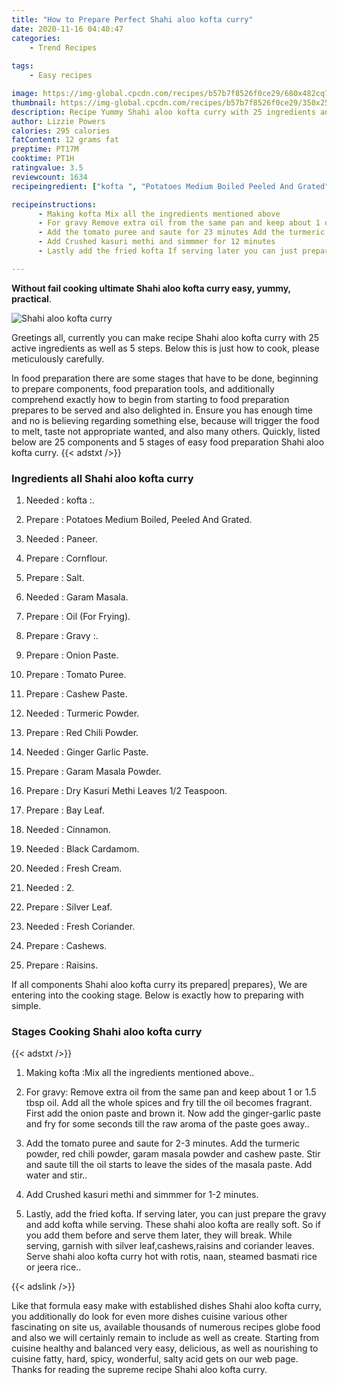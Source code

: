 ```yaml
---
title: "How to Prepare Perfect Shahi aloo kofta curry"
date: 2020-11-16 04:40:47
categories:
    - Trend Recipes
    
tags:
    - Easy recipes

image: https://img-global.cpcdn.com/recipes/b57b7f8526f0ce29/680x482cq70/shahi-aloo-kofta-curry-recipe-main-photo.jpg
thumbnail: https://img-global.cpcdn.com/recipes/b57b7f8526f0ce29/350x250cq70/shahi-aloo-kofta-curry-recipe-main-photo.jpg
description: Recipe Yummy Shahi aloo kofta curry with 25 ingredients and 5 stages of easy cooking.
author: Lizzie Powers
calories: 295 calories
fatContent: 12 grams fat
preptime: PT17M
cooktime: PT1H
ratingvalue: 3.5
reviewcount: 1634
recipeingredient: ["kofta ", "Potatoes Medium Boiled Peeled And Grated", "Paneer", "Cornflour", "Salt", "Garam Masala", "Oil For Frying", "Gravy ", "Onion Paste", "Tomato Puree", "Cashew Paste", "Turmeric Powder", "Red Chili Powder", "Ginger Garlic Paste", "Garam Masala Powder", "Dry Kasuri Methi Leaves 12 Teaspoon", "Bay Leaf", "Cinnamon", "Black Cardamom", "Fresh Cream", "2", "Silver Leaf", "Fresh Coriander", "Cashews", "Raisins"]

recipeinstructions: 
      - Making kofta Mix all the ingredients mentioned above 
      - For gravy Remove extra oil from the same pan and keep about 1 or 15 tbsp oil Add all the whole spices and fry till the oil becomes fragrant First add the onion paste and brown it Now add the gingergarlic paste and fry for some seconds till the raw aroma of the paste goes away 
      - Add the tomato puree and saute for 23 minutes Add the turmeric powder red chili powder garam masala powder and cashew paste Stir and saute till the oil starts to leave the sides of the masala paste Add water and stir 
      - Add Crushed kasuri methi and simmmer for 12 minutes 
      - Lastly add the fried kofta If serving later you can just prepare the gravy and add kofta while serving These shahi aloo kofta are really soft So if you add them before and serve them later they will break While serving garnish with silver leafcashewsraisins and coriander leaves Serve shahi aloo kofta curry hot with rotis naan steamed basmati rice or jeera rice

---
```




**Without fail cooking ultimate Shahi aloo kofta curry easy, yummy, practical**. 


![Shahi aloo kofta curry](https://img-global.cpcdn.com/recipes/b57b7f8526f0ce29/680x482cq70/shahi-aloo-kofta-curry-recipe-main-photo.jpg "Shahi aloo kofta curry")




Greetings all, currently you can make recipe Shahi aloo kofta curry with 25 active ingredients as well as 5 steps. Below this is just how to cook, please meticulously carefully.

In food preparation there are some stages that have to be done, beginning to prepare components, food preparation tools, and additionally comprehend exactly how to begin from starting to food preparation prepares to be served and also delighted in. Ensure you has enough time and no is believing regarding something else, because will trigger the food to melt, taste not appropriate wanted, and also many others. Quickly, listed below are 25 components and 5 stages of easy food preparation Shahi aloo kofta curry.
{{< adstxt />}}

### Ingredients all Shahi aloo kofta curry


1. Needed  : kofta :.

1. Prepare  : Potatoes Medium Boiled, Peeled And Grated.

1. Needed  : Paneer.

1. Prepare  : Cornflour.

1. Prepare  : Salt.

1. Needed  : Garam Masala.

1. Prepare  : Oil (For Frying).

1. Prepare  : Gravy :.

1. Prepare  : Onion Paste.

1. Prepare  : Tomato Puree.

1. Prepare  : Cashew Paste.

1. Needed  : Turmeric Powder.

1. Prepare  : Red Chili Powder.

1. Needed  : Ginger Garlic Paste.

1. Prepare  : Garam Masala Powder.

1. Prepare  : Dry Kasuri Methi Leaves 1/2 Teaspoon.

1. Prepare  : Bay Leaf.

1. Needed  : Cinnamon.

1. Needed  : Black Cardamom.

1. Needed  : Fresh Cream.

1. Needed  : 2.

1. Prepare  : Silver Leaf.

1. Needed  : Fresh Coriander.

1. Prepare  : Cashews.

1. Prepare  : Raisins.



If all components Shahi aloo kofta curry its prepared| prepares}, We are entering into the cooking stage. Below is exactly how to preparing with simple.

### Stages Cooking Shahi aloo kofta curry

{{< adstxt />}}


1. Making kofta :Mix all the ingredients mentioned above..



1. For gravy: Remove extra oil from the same pan and keep about 1 or 1.5 tbsp oil. Add all the whole spices and fry till the oil becomes fragrant. First add the onion paste and brown it. Now add the ginger-garlic paste and fry for some seconds till the raw aroma of the paste goes away..



1. Add the tomato puree and saute for 2-3 minutes. Add the turmeric powder, red chili powder, garam masala powder and cashew paste. Stir and saute till the oil starts to leave the sides of the masala paste. Add water and stir..



1. Add Crushed kasuri methi and simmmer for 1-2 minutes.



1. Lastly, add the fried kofta. If serving later, you can just prepare the gravy and add kofta while serving. These shahi aloo kofta are really soft. So if you add them before and serve them later, they will break. While serving, garnish with silver leaf,cashews,raisins and coriander leaves. Serve shahi aloo kofta curry hot with rotis, naan, steamed basmati rice or jeera rice..





{{< adslink />}}

Like that formula easy make with established dishes Shahi aloo kofta curry, you additionally do look for even more dishes cuisine various other fascinating on site us, available thousands of numerous recipes globe food and also we will certainly remain to include as well as create. Starting from cuisine healthy and balanced very easy, delicious, as well as nourishing to cuisine fatty, hard, spicy, wonderful, salty acid gets on our web page. Thanks for reading the supreme recipe Shahi aloo kofta curry.
